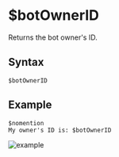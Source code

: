 # $botOwnerID
Returns the bot owner's ID.

## Syntax
```
$botOwnerID
```

## Example
```
$nomention
My owner's ID is: $botOwnerID
```

![example](https://user-images.githubusercontent.com/94063167/198900308-9dd205a7-59d8-4319-b750-3bea6bc21ff4.png)

